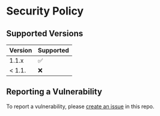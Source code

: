 # Security Policy

## Supported Versions

| Version | Supported          |
| ------- | ------------------ |
| 1.1.x   | :white_check_mark: |
| < 1.1.  | :x:                |

## Reporting a Vulnerability

To report a vulnerability, please
[create an issue](https://github.com/integreat-io/integreat-adapter-json/issues) in this
repo.
